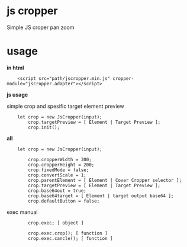 # js cropper 
Simple JS croper pan zoom


# usage

<b>in html</b>

		<script src="path/jscropper.min.js" cropper-module="jscropper.adapter"></script>


<b>js usage</b>

simple crop and spesific target element preview

		let crop = new JsCropper(input);
			crop.targetPreview = [ Element | Target Preview ];
			crop.init();


<b>all</b>

		let crop = new JsCropper(input);

			crop.cropperWidth = 300;
			crop.cropperHeight = 200;
			crop.fixedMode = false;
			crop.convertScale = 1;
			crop.parentElement = [ Element | Cover Cropper selector ];
			crop.targetPreview = [ Element | Target Preview ];
			crop.base64out = true;
			crop.base64target = [ Element | target output base64 ];
			crop.defaultButton = false;

exec manual

			crop.exec; [ object ]

			crop.exec.crop(); [ function ]
			crop.exec.cancle(); [ function ]

